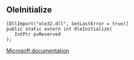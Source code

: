 ## OleInitialize

```
[DllImport("ole32.dll", SetLastError = true)]
public static extern int OleInitialize(
   IntPtr pvReserved
);
```

[Microsoft documentation](https://docs.microsoft.com/en-us/windows/win32/api/ole2/nf-ole2-oleinitialize)
